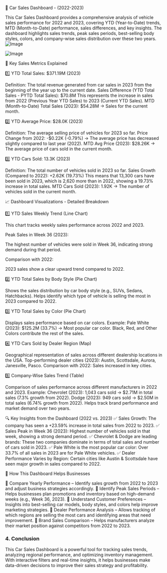 🚗 Car Sales Dashboard - (2022-2023)

This Car Sales Dashboard provides a comprehensive analysis of vehicle sales performance for 2022 and 2023, covering YTD (Year-to-Date) trends, MTD (Month-to-Date) performance, sales differences, and key insights. The dashboard highlights sales trends, peak sales periods, best-selling body styles, colors, and company-wise sales distribution over these two years.
![Image](https://github.com/user-attachments/assets/9f74a52c-8f06-4d08-8efa-c9a8511ba6f4)

![Image](https://github.com/user-attachments/assets/0c246d6b-5af1-4352-91df-82094b6c534b)


🔹 Key Sales Metrics Explained

1️⃣ YTD Total Sales: $371.19M (2023)

Definition: The total revenue generated from car sales in 2023 from the beginning of the year up to the current date.
Sales Difference (YTD Total Sales - PYTD Total Sales): $70.8M
This represents the increase in sales from 2022 (Previous Year YTD Sales) to 2023 (Current YTD Sales).
MTD (Month-to-Date) Total Sales (2023): $54.28M → Sales for the current month.

2️⃣ YTD Average Price: $28.0K (2023)

Definition: The average selling price of vehicles for 2023 so far.
Price Change from 2022: -$0.22K (-0.79%) → The average price has decreased slightly compared to last year (2022).
MTD Avg Price (2023): $28.26K → The average price of cars sold in the current month.

3️⃣ YTD Cars Sold: 13.3K (2023)

Definition: The total number of vehicles sold in 2023 so far.
Sales Growth (Compared to 2022): +2.62K (19.73%)
This means that 13,300 cars have been sold in 2023, which is 2,620 more than in 2022, showing a 19.73% increase in total sales.
MTD Cars Sold (2023): 1.92K → The number of vehicles sold in the current month.

📈 Dashboard Visualizations - Detailed Breakdown

1️⃣ YTD Sales Weekly Trend (Line Chart)

This chart tracks weekly sales performance across 2022 and 2023.

Peak Sales in Week 36 (2023):

The highest number of vehicles were sold in Week 36, indicating strong demand during that period.

Comparison with 2022:

2023 sales show a clear upward trend compared to 2022.

2️⃣ YTD Total Sales by Body Style (Pie Chart)

Shows the sales distribution by car body style (e.g., SUVs, Sedans, Hatchbacks).
Helps identify which type of vehicle is selling the most in 2023 compared to 2022.

3️⃣ YTD Total Sales by Color (Pie Chart)

Displays sales performance based on car colors.
Example:
Pale White (2023): $125.2M (33.7%) → Most popular car color.
Black, Red, and Other Colors contribute the rest of the sales.

4️⃣ YTD Cars Sold by Dealer Region (Map)

Geographical representation of sales across different dealership locations in the USA.
Top-performing dealer cities (2023): Austin, Scottsdale, Aurora, Janesville, Pasco.
Comparison with 2022: Sales increased in key cities.

5️⃣ Company-Wise Sales Trend (Table)

Comparison of sales performance across different manufacturers in 2022 and 2023.
Example:
Chevrolet (2023): 1,043 cars sold → $2.71M in total sales (7.3% growth from 2022).
Dodge (2023): 949 cars sold → $2.50M in total sales (6.74% growth from 2022).
Helps track brand performance and market demand over two years.

🔍 Key Insights from the Dashboard (2022 vs. 2023)
✅ Sales Growth: The company has seen a +23.59% increase in total sales from 2022 to 2023.
✅ Sales Peak in Week 36 (2023): Highest number of vehicles sold in that week, showing a strong demand period.
✅ Chevrolet & Dodge are leading brands: These two companies dominate in terms of total sales and number of cars sold in 2023.
✅ Pale White is the most popular car color: Over 33.7% of all sales in 2023 are for Pale White vehicles.
✅ Dealer Performance Varies by Region: Certain cities like Austin & Scottsdale have seen major growth in sales compared to 2022.

🎯 How This Dashboard Helps Businesses

🔹 Compare Yearly Performance – Identify sales growth from 2022 to 2023 and adjust business strategies accordingly.
🔹 Identify Peak Sales Periods – Helps businesses plan promotions and inventory based on high-demand weeks (e.g., Week 36, 2023).
🔹 Understand Customer Preferences – Insights into best-selling car models, body styles, and colors help improve marketing strategies.
🔹 Dealer Performance Analysis – Allows tracking of which regions are selling the most cars and identifying areas that need improvement.
🔹 Brand Sales Comparison – Helps manufacturers analyze their market position against competitors from 2022 to 2023.

### 4. Conclusion

This Car Sales Dashboard is a powerful tool for tracking sales trends, analyzing regional performance, and optimizing inventory management. With interactive filters and real-time insights, it helps businesses make data-driven decisions to improve their sales strategy and profitability.
